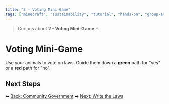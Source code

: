 ```yaml
---
title: "2 - Voting Mini-Game"
tags: ["minecraft", "sustainability", "tutorial", "hands-on", "group-activity"]
---
```


> Curious about **2 - Voting Mini-Game** 🔥
# Voting Mini-Game

Use your animals to vote on laws. Guide them down a **green** path for "yes" or a **red** path for "no".

## Next Steps

⬅️ [Back: Community Government](/sustainability_lab/Day-5/00_government)
➡️ [Next: Write the Laws](/sustainability_lab/Day-5/02_write_laws)

